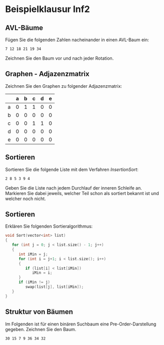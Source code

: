 # Beispielklausur Inf2

## AVL-Bäume

Fügen Sie die folgenden Zahlen nacheinander in einen AVL-Baum ein:

` 7 12 18 21 19 34 `

Zeichnen Sie den Baum vor und nach jeder Rotation.




## Graphen - Adjazenzmatrix

Zeichnen Sie den Graphen zu folgender Adjazenzmatrix:

|     |a    |   b | c | d  |  e |
| --- | --- | --- |---| ---| ---|
|a    |0|1|1|0|0|
|b    |0|0|0|0|0|
|c    |0|0|1|1|0|
|d    |0|0|0|0|0|
|e    |0|0|0|0|0|



## Sortieren

Sortieren Sie die folgende Liste mit dem Verfahren *InsertionSort*:

` 2 8 5 3 9 4 `

Geben Sie die Liste nach jedem Durchlauf der inneren Schleife an.
Markieren Sie dabei jeweils, welcher Teil schon als sortiert bekannt ist und welcher noch nicht.



## Sortieren

Erklären Sie folgenden Sortieralgorithmus:
```cpp
void Sort(vector<int> list)
{
   for (int j = 0; j < list.size() - 1; j++)
   {
      int iMin = j;
      for (int i = j+1; i < list.size(); i++)
      {
         if (list[i] < list[iMin])
            iMin = i;
      }
      if (iMin != j)
         swap(list[j], list[iMin]);
   }
}
```


## Struktur von Bäumen

Im Folgenden ist für einen binären Suchbaum eine Pre-Order-Darstellung gegeben. Zeichnen Sie den Baum.

` 30 15 7 9 36 34 32 `
